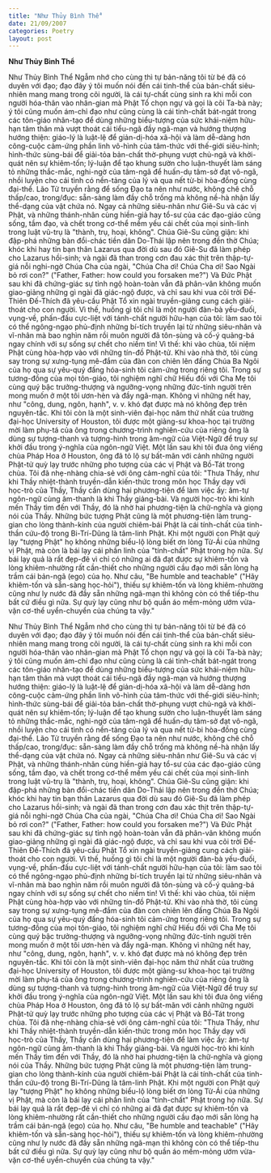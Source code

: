 ```yaml
---
title: "Như Thủy Bình Thể"
date: 21/09/2007
categories: Poetry
layout: post
---
```


**Như Thủy Bình Thể**

Như Thủy Bình Thể
     Ngẫm nhớ cho cùng thì tự bản-năng tôi từ bé đã có duyên với đạo; đạo đây ý tôi muốn nói đến cái tinh-thể của bản-chất siêu-nhiên mang mang trong cõi người, là cái tự-chất cùng sinh ra khi mỗi con người hóa-thân vào nhân-gian mà Phật Tổ chọn ngự và gọi là cõi Ta-bà này;  ý tôi cũng muốn ám-chỉ đạo như cũng cùng là cái tinh-chất bát-ngát trong các tôn-giáo nhân-tạo để dùng những biểu-tượng của sức khái-niệm hữu-hạn tâm thân mà vượt thoát cái tiểu-ngã đầy ngã-mạn và hướng thượng hướng thiện: giáo-lý là luật-lệ để giản-dị-hóa xã-hội và làm dễ-dàng hơn công-cuộc cảm-ứng phần linh vô-hình của tâm-thức với thế-giới siêu-hình; hình-thức sùng-bái để giải-tỏa bản-chất thờ-phụng vượt chủ-ngã và khởi-quát nên sự khiêm-tốn; lý-luận để tạo khung sườn cho luận-thuyết làm sáng tỏ những thắc-mắc, nghi-ngờ của tâm-ngã để huấn-dụ tâm-sở đạt vô-ngã, nhồi luyện cho cái tình có nền-tảng của lý và qua nết từ-bi hòa-đồng cùng đại-thể.
     Lão Tử truyền rằng để sống Đạo ta nên như nước, không chê chỗ thấp/cao, trong/đục: sẵn-sàng làm đầy chỗ trống mà không nề-hà nhận lấy thể-dạng của vật chứa nó.  Ngay cả những siêu-nhân như Giê-Su và các vị Phật, và những thánh-nhân cùng hiền-giả hay tổ-sư của các đạo-giáo cũng sống, tầm đạo, và chết trong cơ-thể mềm yếu cái chết của mọi sinh-linh trong luật vũ-trụ là "thành, trụ, hoại, không".  Chúa Giê-Su cũng giận: khi đập-phá những bàn đổi-chác tiền dân Do-Thái lập nên trong đền thờ Chúa; khóc khi hay tin bạn thân Lazarus qua đời dù sau đó Giê-Su đã làm phép cho Lazarus hồi-sinh; và ngài đã than trong cơn đau xác thịt trên thập-tự-giá nỗi nghi-ngờ Chúa Cha của ngài, "Chúa Cha ơi!  Chúa Cha ơi! Sao Ngài bỏ rơi con?" ("Father, Father: how could you forsaken me?")  Và Đức Phật sau khi đã chứng-giác sự tỉnh ngộ hoàn-toàn vẫn đã phân-vân không muốn giao-giảng những gì ngài đã giác-ngộ được, và chỉ sau khi vua cõi trời Đế-Thiên Đế-Thích đã yêu-cầu Phật Tổ xin ngài truyền-giảng cung cách giải-thoát cho con người.  Vì thế, huống gì tôi chỉ là một người đàn-bà yếu-đuối, vụng-về, phấn-đấu cực-liệt với tánh-chất người hữu-hạn của tôi: làm sao tôi có thể ngông-ngạo phủ-định những bí-tích truyền lại từ những siêu-nhân và vĩ-nhân mà bao nghìn năm rồi muôn người đã tôn-sùng và cố-ý quảng-bá ngay chính với sự sống sự chết cho niềm tin!
     Vì thế: khi vào chùa, tôi niệm Phật cùng hòa-hợp vào với những tín-đồ Phật-tử.  Khi vào nhà thờ, tôi cùng say trong sự xưng-tụng mê-đắm của đàn con chiên lên đấng Chúa Ba Ngôi của họ qua sự yêu-quý đấng hóa-sinh tôi cảm-ứng trong riêng tôi.  Trong sự tương-đồng của mọi tôn-giáo, tôi nghiệm nghĩ chữ Hiếu đối với Cha Mẹ tôi cùng quý bậc trưởng-thượng và ngưỡng-vọng những đức-tính người trên mong muốn ở một tôi ươn-hèn và đầy ngã-mạn.  Không vì những nết hay, như "công, dung, ngôn, hạnh", v. v. khó đạt được mà nó không đẹp trên nguyên-tắc.
    Khi tôi còn là một sinh-viên đại-học năm thứ nhất của trường đại-học University of Houston, tôi được một giảng-sư khoa-học tại trường mời làm phụ-tá của ông trong chương-trình nghiên-cứu của riêng ông là dùng sự tượng-thanh và tượng-hình trong âm-ngữ của Việt-Ngữ để truy sự khởi đầu trong ý-nghĩa của ngôn-ngữ Việt.  Một lần sau khi tôi đưa ông viếng chùa Pháp Hoa ở Houston, ông đã tỏ lộ sự bất-mãn với cảnh những người Phật-tử quỳ lạy trước những pho tượng của các vị Phật và Bồ-Tát trong chùa.  Tôi đã nhẹ-nhàng chia-sẻ với ông cảm-nghĩ của tôi: "Thưa Thầy, như khi Thầy nhiệt-thành truyền-dẫn kiến-thức trong môn học Thầy dạy với học-trò của Thầy, Thầy cần dùng hai phương-tiện để làm việc ấy: âm-tự ngôn-ngữ cùng âm-thanh là khi Thầy giảng-bài.  Và người học-trò khi kính mến Thầy tìm đến với Thầy, đó là nhờ hai phương-tiện là chữ-nghĩa và giọng nói của Thầy.  Những bức tượng Phật cũng là một phương-tiện làm trung-gian cho lòng thành-kính của người chiêm-bái Phật là cái tính-chất của tinh-thần cứu-độ trong Bi-Trí-Dũng là tâm-linh Phật.  Khi một người con Phật quỳ lạy "tượng Phật" họ không những biểu-lộ lòng biết ơn lòng Từ-Ái của những vị Phật, mà còn là bái lạy cái phần linh của "tính-chất" Phật trong họ nữa.  Sự bái lạy quả là rất đẹp-đẽ vì chỉ có những ai đã đạt được sự khiêm-tốn và lòng khiêm-nhường rất cần-thiết cho những người cầu đạo mới sẵn lòng hạ trầm cái bản-ngã (ego) của họ.  Như câu, "Be humble and teachable" ("Hãy khiêm-tốn và sẵn-sàng học-hỏi"), thiếu sự khiêm-tốn và lòng khiêm-nhường cũng như ly nước đã đầy sẵn những ngã-mạn thì không còn có thể tiếp-thu bất cứ điều gì nữa. Sự quỳ lạy cũng như bộ quần áo mềm-mỏng ướm vừa-vặn cơ-thể uyển-chuyển của chúng ta vậy."

Như Thủy Bình Thể
     Ngẫm nhớ cho cùng thì tự bản-năng tôi từ bé đã có duyên với đạo; đạo đây ý tôi muốn nói đến cái tinh-thể của bản-chất siêu-nhiên mang mang trong cõi người, là cái tự-chất cùng sinh ra khi mỗi con người hóa-thân vào nhân-gian mà Phật Tổ chọn ngự và gọi là cõi Ta-bà này;  ý tôi cũng muốn ám-chỉ đạo như cũng cùng là cái tinh-chất bát-ngát trong các tôn-giáo nhân-tạo để dùng những biểu-tượng của sức khái-niệm hữu-hạn tâm thân mà vượt thoát cái tiểu-ngã đầy ngã-mạn và hướng thượng hướng thiện: giáo-lý là luật-lệ để giản-dị-hóa xã-hội và làm dễ-dàng hơn công-cuộc cảm-ứng phần linh vô-hình của tâm-thức với thế-giới siêu-hình; hình-thức sùng-bái để giải-tỏa bản-chất thờ-phụng vượt chủ-ngã và khởi-quát nên sự khiêm-tốn; lý-luận để tạo khung sườn cho luận-thuyết làm sáng tỏ những thắc-mắc, nghi-ngờ của tâm-ngã để huấn-dụ tâm-sở đạt vô-ngã, nhồi luyện cho cái tình có nền-tảng của lý và qua nết từ-bi hòa-đồng cùng đại-thể.
     Lão Tử truyền rằng để sống Đạo ta nên như nước, không chê chỗ thấp/cao, trong/đục: sẵn-sàng làm đầy chỗ trống mà không nề-hà nhận lấy thể-dạng của vật chứa nó.  Ngay cả những siêu-nhân như Giê-Su và các vị Phật, và những thánh-nhân cùng hiền-giả hay tổ-sư của các đạo-giáo cũng sống, tầm đạo, và chết trong cơ-thể mềm yếu cái chết của mọi sinh-linh trong luật vũ-trụ là "thành, trụ, hoại, không".  Chúa Giê-Su cũng giận: khi đập-phá những bàn đổi-chác tiền dân Do-Thái lập nên trong đền thờ Chúa; khóc khi hay tin bạn thân Lazarus qua đời dù sau đó Giê-Su đã làm phép cho Lazarus hồi-sinh; và ngài đã than trong cơn đau xác thịt trên thập-tự-giá nỗi nghi-ngờ Chúa Cha của ngài, "Chúa Cha ơi!  Chúa Cha ơi! Sao Ngài bỏ rơi con?" ("Father, Father: how could you forsaken me?")  Và Đức Phật sau khi đã chứng-giác sự tỉnh ngộ hoàn-toàn vẫn đã phân-vân không muốn giao-giảng những gì ngài đã giác-ngộ được, và chỉ sau khi vua cõi trời Đế-Thiên Đế-Thích đã yêu-cầu Phật Tổ xin ngài truyền-giảng cung cách giải-thoát cho con người.  Vì thế, huống gì tôi chỉ là một người đàn-bà yếu-đuối, vụng-về, phấn-đấu cực-liệt với tánh-chất người hữu-hạn của tôi: làm sao tôi có thể ngông-ngạo phủ-định những bí-tích truyền lại từ những siêu-nhân và vĩ-nhân mà bao nghìn năm rồi muôn người đã tôn-sùng và cố-ý quảng-bá ngay chính với sự sống sự chết cho niềm tin!
     Vì thế: khi vào chùa, tôi niệm Phật cùng hòa-hợp vào với những tín-đồ Phật-tử.  Khi vào nhà thờ, tôi cùng say trong sự xưng-tụng mê-đắm của đàn con chiên lên đấng Chúa Ba Ngôi của họ qua sự yêu-quý đấng hóa-sinh tôi cảm-ứng trong riêng tôi.  Trong sự tương-đồng của mọi tôn-giáo, tôi nghiệm nghĩ chữ Hiếu đối với Cha Mẹ tôi cùng quý bậc trưởng-thượng và ngưỡng-vọng những đức-tính người trên mong muốn ở một tôi ươn-hèn và đầy ngã-mạn.  Không vì những nết hay, như "công, dung, ngôn, hạnh", v. v. khó đạt được mà nó không đẹp trên nguyên-tắc.
    Khi tôi còn là một sinh-viên đại-học năm thứ nhất của trường đại-học University of Houston, tôi được một giảng-sư khoa-học tại trường mời làm phụ-tá của ông trong chương-trình nghiên-cứu của riêng ông là dùng sự tượng-thanh và tượng-hình trong âm-ngữ của Việt-Ngữ để truy sự khởi đầu trong ý-nghĩa của ngôn-ngữ Việt.  Một lần sau khi tôi đưa ông viếng chùa Pháp Hoa ở Houston, ông đã tỏ lộ sự bất-mãn với cảnh những người Phật-tử quỳ lạy trước những pho tượng của các vị Phật và Bồ-Tát trong chùa.  Tôi đã nhẹ-nhàng chia-sẻ với ông cảm-nghĩ của tôi: "Thưa Thầy, như khi Thầy nhiệt-thành truyền-dẫn kiến-thức trong môn học Thầy dạy với học-trò của Thầy, Thầy cần dùng hai phương-tiện để làm việc ấy: âm-tự ngôn-ngữ cùng âm-thanh là khi Thầy giảng-bài.  Và người học-trò khi kính mến Thầy tìm đến với Thầy, đó là nhờ hai phương-tiện là chữ-nghĩa và giọng nói của Thầy.  Những bức tượng Phật cũng là một phương-tiện làm trung-gian cho lòng thành-kính của người chiêm-bái Phật là cái tính-chất của tinh-thần cứu-độ trong Bi-Trí-Dũng là tâm-linh Phật.  Khi một người con Phật quỳ lạy "tượng Phật" họ không những biểu-lộ lòng biết ơn lòng Từ-Ái của những vị Phật, mà còn là bái lạy cái phần linh của "tính-chất" Phật trong họ nữa.  Sự bái lạy quả là rất đẹp-đẽ vì chỉ có những ai đã đạt được sự khiêm-tốn và lòng khiêm-nhường rất cần-thiết cho những người cầu đạo mới sẵn lòng hạ trầm cái bản-ngã (ego) của họ.  Như câu, "Be humble and teachable" ("Hãy khiêm-tốn và sẵn-sàng học-hỏi"), thiếu sự khiêm-tốn và lòng khiêm-nhường cũng như ly nước đã đầy sẵn những ngã-mạn thì không còn có thể tiếp-thu bất cứ điều gì nữa. Sự quỳ lạy cũng như bộ quần áo mềm-mỏng ướm vừa-vặn cơ-thể uyển-chuyển của chúng ta vậy."
